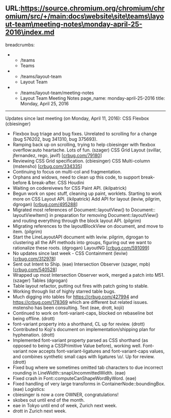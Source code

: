 URL:https://source.chromium.org/chromium/chromium/src/+/main:docs\website\site\teams\layout-team\meeting-notes\monday-april-25-2016\index.md
---
breadcrumbs:
- - /teams
  - Teams
- - /teams/layout-team
  - Layout Team
- - /teams/layout-team/meeting-notes
  - Layout Team Meeting Notes
page_name: monday-april-25-2016
title: Monday, April 25, 2016
---

Updates since last meeting (on Monday, April 11, 2016):
CSS Flexbox (cbiesinger)
- Flexbox bug triage and bug fixes. Unrelated to scrolling for a change
(bug 576202, bug 341310, bug 375693).
- Ramping back up on scrolling, trying to help cbiesinger with flexbox
overflow:auto heartache. Lots of fun. (szager)
CSS Grid Layout (svillar, jfernandez, rego, javif)
\[[crbug.com/79180](https://crbug.com/79180)\]
- Reviewing CSS Grid specification. (cbiesinger)
CSS Multi-column (mstensho) \[[crbug.com/334335](https://crbug.com/334335)\]
- Continuing to focus on multi-col and fragmentation.
- Orphans and widows, need to clean up this code, to support
break-before & break-after.
CSS Houdini
- Waiting on codereivews for CSS Paint API. (ikilpatrick)
- Begun work on spec stuff, cleaning up paint, worklets. Starting to
work more on CSS Layout API. (ikilpatrick)
Add API for layout (leviw, pilgrim, dgrogan)
\[[crbug.com/495288](https://crbug.com/495288)\]
- Migrated most references of Document::layoutView() to Document::
layoutViewItem() in preparation for removing Document::layoutView()
and routing everything through the block layout API. (pilgrim)
- Migrating references to the layoutBlockView on document, and move to
item. (pilgrim)
- Start the LineLayoutAPI document with leviw. pilgrim, dgrogan to
clustering all the API methods into groups, figuring out we want
to rationalize these roots. (dgrogan)
LayoutNG \[[crbug.com/591099](https://crbug.com/591099)\]
- No updates since last week -
CSS Containment (leviw) \[[crbug.com/312978](https://crbug.com/312978)\]
- Sent out Intent to Ship. (eae)
Intersection Observer (szager, mpb)
\[[crbug.com/540528](https://crbug.com/540528)\]
- Wrapped up most Intersection Observer work, merged a patch into
M51. (szager)
Tables (dgrogan)
- Table layout refactor, putting out fires with patch going to stable.
- Working through list of highly starred table bugs.
- Much digging into tables for <https://crbug.com/427994> and
<https://crbug.com/178369> which are different but related issues.
mstensho has been consulting.
Text (eae, drott, kojii)
- Continued to work on font-variant-caps, blocked on rebaseline bot
being offline. (drott)
- font-variant property into a shorthand, CL up for review. (drott)
- Contributed to Koji's document on implementation/shipping plan for
hyphenation. (drott)
- Implemented font-variant property parsed as CSS shorthand (as opposed
to being a CSSPrimitive Value before), working well. Font-variant now
accepts font-variant-ligatures and font-variant-caps values, and
combines synthetic small caps with ligatures \\o/. Up for review.
(drott)
- Fixed bug where we sometimes omitted tab characters to due incorrect
rounding in LineWidth::snapUncommittedWidth. (eae)
- Fixed crash in Font::computeCanShapeWordByWord. (eae)
- Fixed handling of very large transforms in ContainerNode::boundingBox.
(eae)
Logistics:
- cbiesinger is now a core OWNER, congratulations!
- skobes out until end of the month.
- eae in Tokyo until end of week, Zurich next week.
- drott in Zurich next week.
